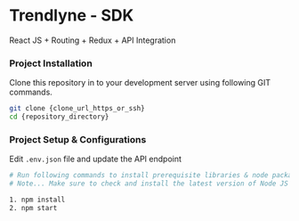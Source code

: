 # Trendlyne - SDK
React JS + Routing + Redux + API Integration

### Project Installation
Clone this repository in to your development server using following GIT commands.

```bash
git clone {clone_url_https_or_ssh}
cd {repository_directory}
```

### Project Setup & Configurations
Edit `.env.json` file and update the API endpoint

```bash
# Run following commands to install prerequisite libraries & node packages
# Note... Make sure to check and install the latest version of Node JS

1. npm install
2. npm start
```